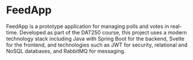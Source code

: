 # FeedApp
FeedApp is a prototype application for managing polls and votes in real-time. Developed as part of the DAT250 course, this project uses a modern technology stack including Java with Spring Boot for the backend, Svelte for the frontend, and technologies such as JWT for security, relational and NoSQL databases, and RabbitMQ for messaging. 
